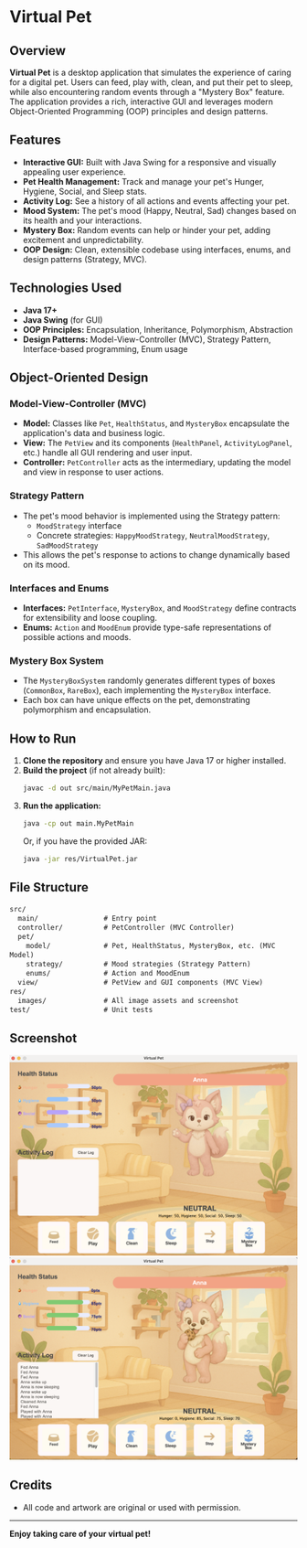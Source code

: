 # Virtual Pet

## Overview

**Virtual Pet** is a desktop application that simulates the experience of caring for a digital pet. Users can feed, play with, clean, and put their pet to sleep, while also encountering random events through a "Mystery Box" feature. The application provides a rich, interactive GUI and leverages modern Object-Oriented Programming (OOP) principles and design patterns.

## Features

- **Interactive GUI:** Built with Java Swing for a responsive and visually appealing user experience.
- **Pet Health Management:** Track and manage your pet's Hunger, Hygiene, Social, and Sleep stats.
- **Activity Log:** See a history of all actions and events affecting your pet.
- **Mood System:** The pet's mood (Happy, Neutral, Sad) changes based on its health and your interactions.
- **Mystery Box:** Random events can help or hinder your pet, adding excitement and unpredictability.
- **OOP Design:** Clean, extensible codebase using interfaces, enums, and design patterns (Strategy, MVC).

## Technologies Used

- **Java 17+**
- **Java Swing** (for GUI)
- **OOP Principles:** Encapsulation, Inheritance, Polymorphism, Abstraction
- **Design Patterns:** Model-View-Controller (MVC), Strategy Pattern, Interface-based programming, Enum usage

## Object-Oriented Design

### Model-View-Controller (MVC)

- **Model:** Classes like `Pet`, `HealthStatus`, and `MysteryBox` encapsulate the application's data and business logic.
- **View:** The `PetView` and its components (`HealthPanel`, `ActivityLogPanel`, etc.) handle all GUI rendering and user input.
- **Controller:** `PetController` acts as the intermediary, updating the model and view in response to user actions.

### Strategy Pattern

- The pet's mood behavior is implemented using the Strategy pattern:
  - `MoodStrategy` interface
  - Concrete strategies: `HappyMoodStrategy`, `NeutralMoodStrategy`, `SadMoodStrategy`
- This allows the pet's response to actions to change dynamically based on its mood.

### Interfaces and Enums

- **Interfaces:** `PetInterface`, `MysteryBox`, and `MoodStrategy` define contracts for extensibility and loose coupling.
- **Enums:** `Action` and `MoodEnum` provide type-safe representations of possible actions and moods.

### Mystery Box System

- The `MysteryBoxSystem` randomly generates different types of boxes (`CommonBox`, `RareBox`), each implementing the `MysteryBox` interface.
- Each box can have unique effects on the pet, demonstrating polymorphism and encapsulation.

## How to Run

1. **Clone the repository** and ensure you have Java 17 or higher installed.
2. **Build the project** (if not already built):
   ```sh
   javac -d out src/main/MyPetMain.java
   ```
3. **Run the application:**
   ```sh
   java -cp out main.MyPetMain
   ```
   Or, if you have the provided JAR:
   ```sh
   java -jar res/VirtualPet.jar
   ```

## File Structure

```
src/
  main/                # Entry point
  controller/          # PetController (MVC Controller)
  pet/
    model/             # Pet, HealthStatus, MysteryBox, etc. (MVC Model)
    strategy/          # Mood strategies (Strategy Pattern)
    enums/             # Action and MoodEnum
  view/                # PetView and GUI components (MVC View)
res/
  images/              # All image assets and screenshot
test/                  # Unit tests
```

## Screenshot

![Virtual Pet Screenshot](res/images/screenshot_1.png)
![Virtual Pet Screenshot](res/images/screenshot_2.png)

## Credits

- All code and artwork are original or used with permission.

---

**Enjoy taking care of your virtual pet!**